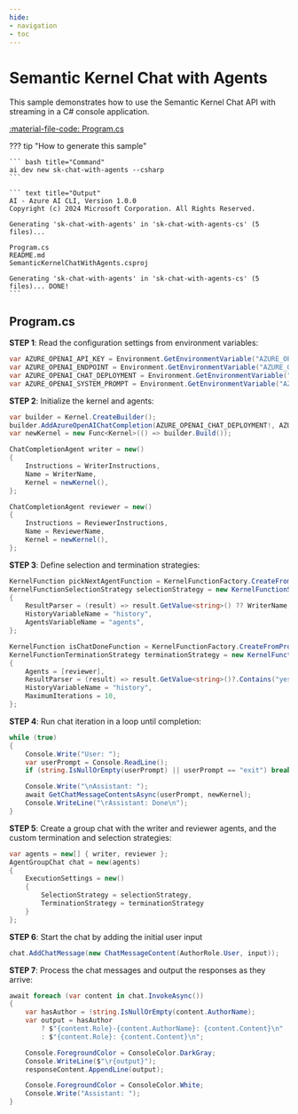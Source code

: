 ```yaml
---
hide:
- navigation
- toc
---
```

# Semantic Kernel Chat with Agents

This sample demonstrates how to use the Semantic Kernel Chat API with streaming in a C# console application.

[:material-file-code: Program.cs](https://raw.githubusercontent.com/robch/book-of-ai/main/docs/samples/sk-chat-with-agents-cs/Program.cs)  

??? tip "How to generate this sample"

    ``` bash title="Command"
    ai dev new sk-chat-with-agents --csharp
    ```

    ``` text title="Output"
    AI - Azure AI CLI, Version 1.0.0
    Copyright (c) 2024 Microsoft Corporation. All Rights Reserved.

    Generating 'sk-chat-with-agents' in 'sk-chat-with-agents-cs' (5 files)...

    Program.cs
    README.md
    SemanticKernelChatWithAgents.csproj

    Generating 'sk-chat-with-agents' in 'sk-chat-with-agents-cs' (5 files)... DONE!
    ```

## Program.cs

**STEP 1**: Read the configuration settings from environment variables:

```csharp title="Program.cs"
var AZURE_OPENAI_API_KEY = Environment.GetEnvironmentVariable("AZURE_OPENAI_API_KEY") ?? "<insert your Azure OpenAI API key here>";
var AZURE_OPENAI_ENDPOINT = Environment.GetEnvironmentVariable("AZURE_OPENAI_ENDPOINT") ?? "<insert your Azure OpenAI endpoint here>";
var AZURE_OPENAI_CHAT_DEPLOYMENT = Environment.GetEnvironmentVariable("AZURE_OPENAI_CHAT_DEPLOYMENT") ?? "<insert your Azure OpenAI chat deployment name here>";
var AZURE_OPENAI_SYSTEM_PROMPT = Environment.GetEnvironmentVariable("AZURE_OPENAI_SYSTEM_PROMPT") ?? "You are a helpful AI assistant.";
```

**STEP 2**: Initialize the kernel and agents:

```csharp title="Program.cs"
var builder = Kernel.CreateBuilder();
builder.AddAzureOpenAIChatCompletion(AZURE_OPENAI_CHAT_DEPLOYMENT!, AZURE_OPENAI_ENDPOINT!, AZURE_OPENAI_API_KEY!);
var newKernel = new Func<Kernel>(() => builder.Build());

ChatCompletionAgent writer = new()
{
    Instructions = WriterInstructions,
    Name = WriterName,
    Kernel = newKernel(),
};

ChatCompletionAgent reviewer = new()
{
    Instructions = ReviewerInstructions,
    Name = ReviewerName,
    Kernel = newKernel(),
};
```

**STEP 3**: Define selection and termination strategies:

```csharp title="Program.cs"
KernelFunction pickNextAgentFunction = KernelFunctionFactory.CreateFromPrompt(PickNextAgentPromptTemplate);
KernelFunctionSelectionStrategy selectionStrategy = new KernelFunctionSelectionStrategy(pickNextAgentFunction, newKernel())
{
    ResultParser = (result) => result.GetValue<string>() ?? WriterName,
    HistoryVariableName = "history",
    AgentsVariableName = "agents",
};

KernelFunction isChatDoneFunction = KernelFunctionFactory.CreateFromPrompt(IsChatDonePromptTemplate);
KernelFunctionTerminationStrategy terminationStrategy = new KernelFunctionTerminationStrategy(isChatDoneFunction, newKernel())
{
    Agents = [reviewer],
    ResultParser = (result) => result.GetValue<string>()?.Contains("yes", StringComparison.OrdinalIgnoreCase) ?? false,
    HistoryVariableName = "history",
    MaximumIterations = 10,
};
```

**STEP 4**: Run chat iteration in a loop until completion:

```csharp title="Program.cs"
while (true)
{
    Console.Write("User: ");
    var userPrompt = Console.ReadLine();
    if (string.IsNullOrEmpty(userPrompt) || userPrompt == "exit") break;

    Console.Write("\nAssistant: ");
    await GetChatMessageContentsAsync(userPrompt, newKernel);
    Console.WriteLine("\rAssistant: Done\n");
}
```

**STEP 5**: Create a group chat with the writer and reviewer agents, and the custom termination and selection strategies:

```csharp title="Program.cs"
var agents = new[] { writer, reviewer };
AgentGroupChat chat = new(agents)
{
    ExecutionSettings = new()
    {
        SelectionStrategy = selectionStrategy,
        TerminationStrategy = terminationStrategy
    }
};
```

**STEP 6**: Start the chat by adding the initial user input

```csharp title="Program.cs"
chat.AddChatMessage(new ChatMessageContent(AuthorRole.User, input));
```

**STEP 7**: Process the chat messages and output the responses as they arrive:

```csharp title="Program.cs"
await foreach (var content in chat.InvokeAsync())
{
    var hasAuthor = !string.IsNullOrEmpty(content.AuthorName);
    var output = hasAuthor
        ? $"{content.Role}-{content.AuthorName}: {content.Content}\n"
        : $"{content.Role}: {content.Content}\n";

    Console.ForegroundColor = ConsoleColor.DarkGray;
    Console.WriteLine($"\r{output}");
    responseContent.AppendLine(output);

    Console.ForegroundColor = ConsoleColor.White;
    Console.Write("Assistant: ");
}
```
